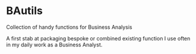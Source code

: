 # BAutils
Collection of handy functions for Business Analysis

A first stab at packaging bespoke or combined existing function I use often in my daily work as a Business Analyst. 
